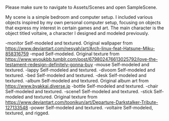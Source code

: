 Please make sure to navigate to Assets/Scenes and open SampleScene.

My scene is a simple bedroom and computer setup.
I included various objects inspired by my own personal computer setup, focusing on objects that express my interest in certain games and art.
The main character is the object titled voltaire, a character I designed and modeled previously.

-monitor
Self-modeled and textured. Original wallpaper from https://www.deviantart.com/nesyah/art/Arch-linux-feat-Hatsune-Miku-858316759
-mpad
Self-modeled. Original texture from https://www.wvoukbb.tumblr.com/post/679802476613025792/love-the-testament-redesign-definitely-gonna-buy
-mouse
Self-modeled and textured.
-lappy
Self-modeled and textured.
-divoom
Self-modeled and textured.
-bed
Self-modeled and textured.
-desk
Self-modeled and textured.
-album
Self-modeled and textured. Original album art from https://www.byakkai.diverse.jp
-bottle
Self-modeled and textured.
-chair
Self-modeled and textured.
-scene1
Self-modeled and textured.
-stick
Self-modeled and textured. Original texture from https://www.deviantart.com/toonikun/art/Departure-Darkstalker-Tribute-127133548
-power
Self-modeled and textured.
-voltaire
Self-modeled, textured, and rigged.
